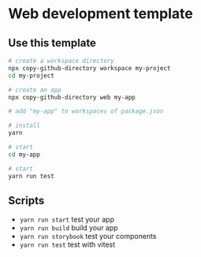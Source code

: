 # Web development template

## Use this template

```sh
# create a workspace directory
npx copy-github-directory workspace my-project
cd my-project

# create an app
npx copy-github-directory web my-app

# add "my-app" to workspaces of package.json

# install
yarn

# start
cd my-app

# start
yarn run test
```

## Scripts

- `yarn run start` test your app
- `yarn run build` build your app
- `yarn run storybook` test your components
- `yarn run test` test with vitest